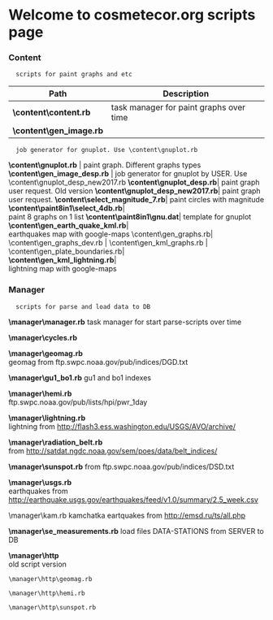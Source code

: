 # Welcome to cosmetecor.org scripts page 

### Content

      scripts for paint graphs and etc

Path | Description
------------ | -------------
**\content\content.rb** | task manager for paint graphs over time
**\content\gen_image.rb**|
      job generator for gnuplot. Use \content\gnuplot.rb
**\content\gnuplot.rb**	|
      paint graph. Different graphs types
**\content\gen_image_desp.rb**	|
      job generator for gnuplot by USER. Use \content\gnuplot_desp_new2017.rb
**\content\gnuplot_desp.rb**|
      paint graph user request. Old version
**\content\gnuplot_desp_new2017.rb**|	paint graph user request. 
**\content\select_magnitude_7.rb**|	
       paint circles with magnitude
**\content\paint8in1\select_4db.rb**|	
      paint 8 graphs on 1 list
**\content\paint8in1\gnu.dat**|	
      template for gnuplot
**\content\gen_earth_quake_kml.rb**|	
      earthquakes map with google-maps
     \content\gen_graphs.rb|	
     \content\gen_graphs_dev.rb	|
     \content\gen_kml_graphs.rb	|
     \content\gen_plate_boundaries.rb|	
**\content\gen_kml_lightning.rb**|	
    lightning map with google-maps


### Manager

      scripts for parse and load data to DB
	
**\manager\manager.rb**	
      task manager for start parse-scripts over time
	
**\manager\cycles.rb**	

**\manager\geomag.rb**	
       geomag from ftp.swpc.noaa.gov/pub/indices/DGD.txt

**\manager\gu1_bo1.rb**	
       gu1 and bo1 indexes

**\manager\hemi.rb**	
      ftp.swpc.noaa.gov/pub/lists/hpi/pwr_1day

**\manager\lightning.rb**	
      lightning from http://flash3.ess.washington.edu/USGS/AVO/archive/

**\manager\radiation_belt.rb**	
      from http://satdat.ngdc.noaa.gov/sem/poes/data/belt_indices/

**\manager\sunspot.rb**	
      from ftp.swpc.noaa.gov/pub/indices/DSD.txt
	
**\manager\usgs.rb**	
earthquakes from http://earthquake.usgs.gov/earthquakes/feed/v1.0/summary/2.5_week.csv

\manager\kam.rb	
      kamchatka eartquakes from http://emsd.ru/ts/all.php
	
**\manager\se_measurements.rb**	
      load files DATA-STATIONS from SERVER to DB
	
**\manager\http**  
    old script version
	
	\manager\http\geomag.rb	
	
	\manager\http\hemi.rb	
	
	\manager\http\sunspot.rb	
